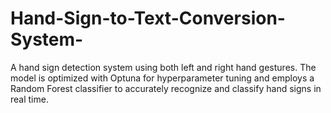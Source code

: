 # Hand-Sign-to-Text-Conversion-System-
A hand sign detection system using both left and right hand gestures. The model is optimized with Optuna for hyperparameter tuning and employs a Random Forest classifier to accurately recognize and classify hand signs in real time.
